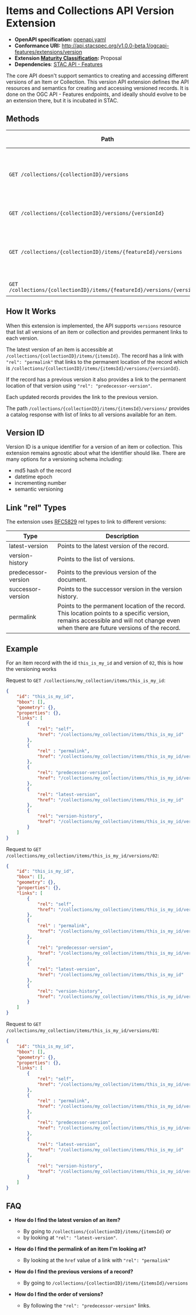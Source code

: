 # Items and Collections API Version Extension

- **OpenAPI specification:** [openapi.yaml](openapi.yaml)
- **Conformance URI:** <http://api.stacspec.org/v1.0.0-beta.1/ogcapi-features/extensions/version>
- **Extension [Maturity Classification](../../../extensions.md#extension-maturity):** Proposal
- **Dependencies**: [STAC API - Features](../../README.md)

The core API doesn't support semantics to creating and accessing different versions of an Item or Collection.
This version API extension defines the API resources and semantics for creating and accessing versioned records.
It is done on the OGC API - Features endpoints, and ideally should evolve to be an extension there, but it is
incubated in STAC.

## Methods

| Path                                                                     | Content-Type Header | Description |
| ------------------------------------------------------------------------ | ------------------- | ----------- |
| `GET /collections/{collectionID}/versions`                               | `application/json`  | Returns a catalog response with links to all versions of a given collection. |
| `GET /collections/{collectionID}/versions/{versionId}`                   | `application/json`  | Returns a collection record. |
| `GET /collections/{collectionID}/items/{featureId}/versions`             | `application/json`  | Returns a catalog response with links to all versions of a given item. |
| `GET /collections/{collectionID}/items/{featureId}/versions/{versionId}` | `application/json`  | Returns an item record. |

## How It Works

When this extension is implemented, the API supports `versions` resource that list all versions
of an item or collection and provides permanent links to each version.

The latest version of an item is accessible at `/collections/{collectionID}/items/{itemsId}`.
The record has a link with `"rel": "permalink"` that links to the permanent location of the record
which is `/collections/{collectionID}/items/{itemsId}/versions/{versionId}`.

If the record has a previous version it also provides a link to the permanent location of that version
using `"rel": "predecessor-version"`.

Each updated records provides the link to the previous version.

The path `/collections/{collectionID}/items/{itemsId}/versions/` provides a catalog response with
list of links to all versions available for an item.

## Version ID

Version ID is a unique identifier for a version of an item or collection.
This extension remains agnostic about what the identifier should like.
There are many options for a versioning schema including:
- md5 hash of the record
- datetime epoch
- incrementing number
- semantic versioning

## Link "rel" Types

The extension uses [RFC5829](https://tools.ietf.org/html/rfc5829) rel types to link to different versions:

| Type                | Description |
| ------------------- | ----------- |
| latest-version      | Points to the latest version of the record. |
| version-history     | Points to the list of versions. |
| predecessor-version | Points to the previous version of the document. |
| successor-version   | Points to the successor version in the version history. |
| permalink           | Points to the permanent location of the record. This location points to a specific version, remains accessible and will not change even when there are future versions of the record. |

## Example

For an item record with the id `this_is_my_id` and version of `02`, this is how the versioning works

Request to `GET /collections/my_collection/items/this_is_my_id`:
```json
{
    "id": "this_is_my_id",
    "bbox": [],
    "geometry": {},
    "properties": {},
    "links": [
        {
            "rel": "self",
            "href": "/collections/my_collection/items/this_is_my_id"
        },
        {
            "rel" : "permalink",
            "href": "/collections/my_collection/items/this_is_my_id/versions/02"
        },
        {
            "rel": "predecessor-version",
            "href": "/collections/my_collection/items/this_is_my_id/versions/01"
        },
        {
            "rel": "latest-version",
            "href": "/collections/my_collection/items/this_is_my_id"
        },
        {
            "rel": "version-history",
            "href": "/collections/my_collection/items/this_is_my_id/versions"
        }
    ]
}
```

Request to `GET /collections/my_collection/items/this_is_my_id/versions/02`:
```json
{
    "id": "this_is_my_id",
    "bbox": [],
    "geometry": {},
    "properties": {},
    "links": [
        {
            "rel": "self",
            "href": "/collections/my_collection/items/this_is_my_id/versions/02"
        },
        {
            "rel" : "permalink",
            "href": "/collections/my_collection/items/this_is_my_id/versions/02"
        },
        {
            "rel": "predecessor-version",
            "href": "/collections/my_collection/items/this_is_my_id/versions/01"
        },
        {
            "rel": "latest-version",
            "href": "/collections/my_collection/items/this_is_my_id"
        },
        {
            "rel": "version-history",
            "href": "/collections/my_collection/items/this_is_my_id/versions"
        }
    ]
}
```

Request to `GET /collections/my_collection/items/this_is_my_id/versions/01`:
```json
{
    "id": "this_is_my_id",
    "bbox": [],
    "geometry": {},
    "properties": {},
    "links": [
        {
            "rel": "self",
            "href": "/collections/my_collection/items/this_is_my_id/versions/01"
        },
        {
            "rel" : "permalink",
            "href": "/collections/my_collection/items/this_is_my_id/versions/01"
        },
        {
            "rel": "predecessor-version",
            "href": "/collections/my_collection/items/this_is_my_id/versions/01"
        },
        {
            "rel": "latest-version",
            "href": "/collections/my_collection/items/this_is_my_id"
        },
        {
            "rel": "version-history",
            "href": "/collections/my_collection/items/this_is_my_id/versions"
        }
    ]
}
```

## FAQ

- **How do I find the latest version of an item?**
  - By going to `/collections/{collectionID}/items/{itemsId}` *or*
  - by looking at `"rel": "latest-version"`.

- **How do I find the permalink of an item I'm looking at?**
  - By looking at the `href` value of a link with `"rel": "permalink"`

- **How do I find the previous versions of a record?**
  - By going to `/collections/{collectionID}/items/{itemsId}/versions`

- **How do I find the order of versions?**
  - By following the `"rel": "predecessor-version"` links.
